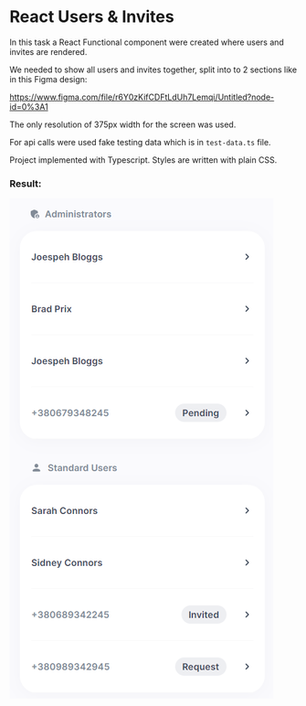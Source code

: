 # React Users & Invites

In this task a React Functional component were created where users and invites are rendered.

We needed to show all users and invites together, split into to 2 sections like in this Figma design:

https://www.figma.com/file/r6Y0zKifCDFtLdUh7Lemqi/Untitled?node-id=0%3A1

The only resolution of 375px width for the screen was used.

For api calls were used fake testing data which is in `test-data.ts` file.

Project implemented with Typescript.
Styles are written with plain CSS.

### Result:

![img.png](img.png)
